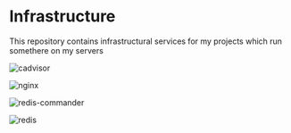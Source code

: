 # Infrastructure

This repository contains infrastructural services for my projects which run somethere on my servers

![cadvisor](https://github.com/max-grape/infrastructure/actions/workflows/cadvisor.yml/badge.svg)

![nginx](https://github.com/max-grape/infrastructure/actions/workflows/nginx.yml/badge.svg)

![redis-commander](https://github.com/max-grape/infrastructure/actions/workflows/redis-commander.yml/badge.svg)

![redis](https://github.com/max-grape/infrastructure/actions/workflows/redis.yml/badge.svg)
